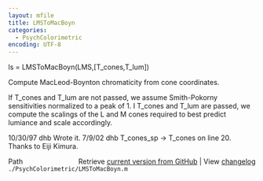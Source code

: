 ```yaml
---
layout: mfile
title: LMSToMacBoyn
categories:
  - PsychColorimetric
encoding: UTF-8
---
```


ls = LMSToMacBoyn(LMS,[T\_cones,T\_lum])

Compute MacLeod-Boynton chromaticity from
cone coordinates.

If T\_cones and T\_lum are not passed, we assume
Smith-Pokorny sensitivities normalized to a
peak of 1.  I T\_cones and T\_lum are passed,
we compute the scalings of the L and M cones
required to best predict lumiance and scale
accordingly.

10/30/97  dhb  Wrote it.
7/9/02    dhb  T\_cones\_sp -\> T\_cones on line 20.  Thanks to Eiji Kimura.


<div class="code_header" style="text-align:right;">
  <span style="float:left;">Path&nbsp;&nbsp;</span> <span class="counter">Retrieve <a href=
  "https://raw.github.com/Psychtoolbox-3/Psychtoolbox-3/beta/./PsychColorimetric/LMSToMacBoyn.m">current version from GitHub</a> | View <a href=
  "https://github.com/Psychtoolbox-3/Psychtoolbox-3/commits/beta/./PsychColorimetric/LMSToMacBoyn.m">changelog</a></span>
</div>
<div class="code">
  <code>./PsychColorimetric/LMSToMacBoyn.m</code>
</div>
